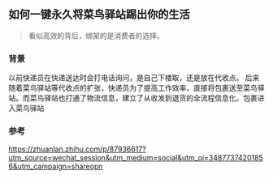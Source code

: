 ## 如何一键永久将菜鸟驿站踢出你的生活
>看似高效的背后，绑架的是消费者的选择。

### 背景
以前快递员在快递送达时会打电话询问，是自己下楼取，还是放在代收点。  后来随着菜鸟驿站等代收点的扩张，快递员为了提高工作效率，直接将包裹送至菜鸟驿站。而菜鸟驿站也打通了物流信息，建立了从收发到退货的全流程信息化。包裹进入菜鸟驿站

### 参考
https://zhuanlan.zhihu.com/p/87936617?utm_source=wechat_session&utm_medium=social&utm_oi=34877374201856&utm_campaign=shareopn